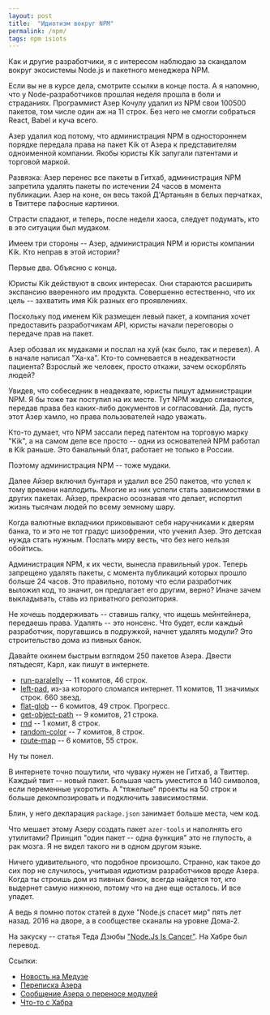 ```yaml
---
layout: post
title:  "Идиотизм вокруг NPM"
permalink: /npm/
tags: npm isiots
---
```


Как и другие разработчики, я с интересом наблюдаю за скандалом вокруг
экосистемы Node.js и пакетного менеджера NPM.

Если вы не в курсе дела, смотрите ссылки в конце поста. А я напомню,
что у Node-разработчиков прошлая неделя прошла в боли и
страданиях. Программист Азер Кочулу удалил из NPM свои 100500 пакетов,
том числе один аж на 11 строк. Без него не смогли собраться React,
Babel и куча всего.

Азер удалил код потому, что администрация NPM в одностороннем порядке
передала права на пакет Kik от Азера к представителям одноименной
компании. Якобы юристы Kik запугали патентами и торговой маркой.

Развязка: Азер перенес все пакеты в Гитхаб, администрация NPM
запретила удалять пакеты по истечении 24 часов в момента
публикации. Азер на коне, он весь такой Д'Артаньян в белых перчатках,
в Твиттере пафосные картинки.

Страсти спадают, и теперь, после недели хаоса, следует подумать, кто в
это ситуации был мудаком.

Имеем три стороны -- Азер, администрация NPM и юристы компании
Kik. Кто неправ в этой истории?

Первые два. Объясню с конца.

Юристы Kik действуют в своих интересах. Они стараются расширить
экспансию вверенного им продукта. Совершенно естественно, что их цель
-- захватить имя Kik разных его проявлениях.

Поскольку под именем Kik размещен левый пакет, а компания хочет
предоставить разработчикам API, юристы начали переговоры о передаче
прав на пакет.

Азер обозвал их мудаками и послал на хуй (как было, так и перевел). А
в начале написал "Ха-ха". Кто-то сомневается в неадекватности
пациента? Взрослый же человек, просто откажи, зачем оскорблять людей?

Увидев, что собеседник в неадеквате, юристы пишут администрации NPM. Я
бы тоже так поступил на их месте. Тут NPM жидко сливаются, передав
права без каких-либо документов и согласований. Да, пусть этот Азер
хамло, но права пользователей надо уважать.

Кто-то думает, что NPM зассали перед патентом на торговую марку "Kik",
а на самом деле все просто -- одни из основателей NPM работал в Kik
раньше. Это банальный блат, работает не только в России.

Поэтому администрация NPM -- тоже мудаки.

Далее Айзер включил бунтаря и удалил все 250 пакетов, что успел к тому
времени наплодить. Многие из них успели стать зависимостями в других
пакетах. Айзер, прекрасно осознавая что делает, испортил жизнь тысячам
людей по всему земному шару.

Когда валютные вкладчики приковывают себя наручниками к дверям банка,
то и это не тот градус шизофрении, что ученил Азер. Это детская нужда
стать нужным. Послать миру весть, что без него нельзя обойтись.

Администрация NPM, к их чести, вынесла правильный урок. Теперь
запрещено удалять пакеты, с момента публикаций которых прошло больше
24 часов. Это правильно, потому что если разработчик выложил код, то
значит, он предлагает его другим, верно? Иначе зачем выкладывать,
ставь из приватного репозитория.

Не хочешь поддерживать -- ставишь галку, что ищешь мейнтейнера,
передаешь права. Удалять -- это нонсенс. Что будет, если каждый
разработчик, поругавшись в подружкой, начнет удалять модули? Это
строительство дома из пивных банок.

Давайте окинем быстрым взглядом 250 пакетов Азера. Двести пятьдесят,
Карл, как пишут в интернете.

- [run-paralelly][run-paralelly] -- 11 комитов, 46 строк.
- [left-pad][left-pad], из-за которого сломался интернет. 11 комитов,
  11 значимых строк. 660 звезд.
- [flat-glob][flat-glob] -- 6 комитов, 49 строк. Прогресс.
- [get-object-path][get-object-path] -- 9 комитов, 21 строка.
- [rnd][rnd] -- 1 комит, 8 строк.
- [random-color][random-color] -- 7 комитов, 8 строк.
- [route-map][route-map] -- 6 комитов, 55 строк.

Ну ты понел.

В интернете точно пошутили, что чуваку нужен не Гитхаб, а
Твиттер. Каждый твит -- новый пакет. Большая часть уместится в 140
символов, если переменные укоротить. А "тяжелые" проекты на 50 строк и
больше декомпозировать и подключить зависимостями.

Блин, у него декларация `package.json` занимает больше места, чем код.

Что мешает этому Азеру создать пакет `azer-tools` и наполнять его
утилитами? Принцип "один пакет -- одна функция" это не глупость, a рак
мозга. Я не видел такого ни в одном другом языке.

Ничего удивительного, что подобное произошло. Странно, как такое до
сих пор не случилось, учитывая идиотизм разработчиков вроде
Азера. Когда ты строишь дом из пивных банок, всегда найдется тот, кто
выдернет самую нижнюю, потому что на дне еще осталось. И все упадет.

А ведь я помню поток статей в духе "Node.js спасет мир" пять лет
назад. 2016 на дворе, а в сообществе сканалы на уровне Дома-2.

На закуску -- статья Теда Дзюбы
["Node.Js Is Cancer"][node-js-is-cancer]. На Хабре был перевод.

Ссылки:

- [Новость на Медузе][meduza]
- [Переписка Азера][discussion]
- [Сообщение Азера о переносе модулей][liberated]
- [Что-то с Хабра][habrahabr]

[meduza]: https://meduza.io/feature/2016/03/28/kak-slomat-internet
[discussion]: https://medium.com/@mproberts/a-discussion-about-the-breaking-of-the-internet-3d4d2a83aa4d
[liberated]: https://medium.com/@azerbike/i-ve-just-liberated-my-modules-9045c06be67c
[habrahabr]: https://habrahabr.ru/post/280099/

[run-paralelly]: https://github.com/azer/run-paralelly
[left-pad]: https://github.com/azer/left-pad
[flat-glob]: https://github.com/azer/flat-glob
[get-object-path]: https://github.com/azer/get-object-path
[rnd]: https://github.com/azer/rnd
[random-color]: https://github.com/azer/random-color
[route-map]: https://github.com/azer/route-map

[node-js-is-cancer]: http://widgetsandshit.com/teddziuba/2011/10/node-js-is-cancer.html

